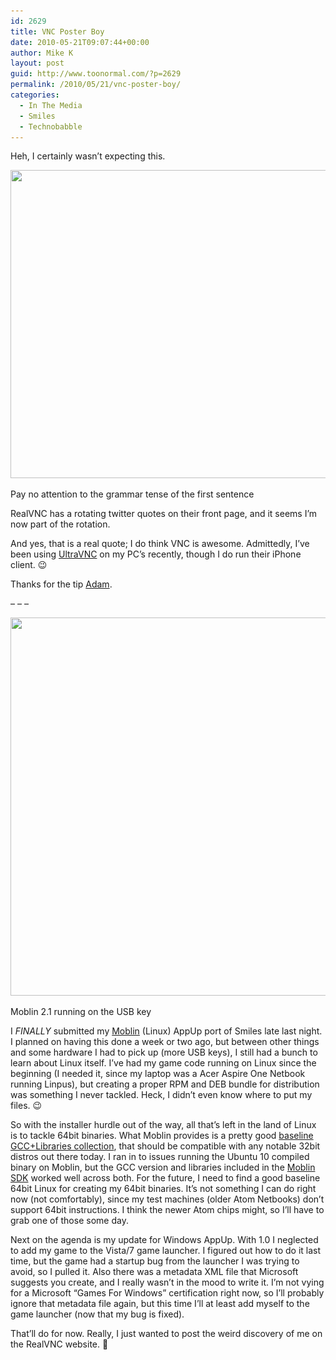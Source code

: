 ```yaml
---
id: 2629
title: VNC Poster Boy
date: 2010-05-21T09:07:44+00:00
author: Mike K
layout: post
guid: http://www.toonormal.com/?p=2629
permalink: /2010/05/21/vnc-poster-boy/
categories:
  - In The Media
  - Smiles
  - Technobabble
---
```

Heh, I certainly wasn&#8217;t expecting this.

<div id="attachment_2630" style="max-width: 650px" class="wp-caption aligncenter">
  <a href="/wp-content/uploads/2010/05/VNCMike.jpg"><img src="/wp-content/uploads/2010/05/VNCMike-640x493.jpg" alt="" title="VNCMike" width="640" height="493" class="size-large wp-image-2630" srcset="/wp-content/uploads/2010/05/VNCMike-640x493.jpg 640w, /wp-content/uploads/2010/05/VNCMike-450x347.jpg 450w, /wp-content/uploads/2010/05/VNCMike.jpg 1451w" sizes="(max-width: 640px) 100vw, 640px" /></a>
  
  <p class="wp-caption-text">
    Pay no attention to the grammar tense of the first sentence
  </p>
</div>


  
RealVNC has a rotating twitter quotes on their front page, and it seems I&#8217;m now part of the rotation.

And yes, that is a real quote; I do think VNC is awesome. Admittedly, I&#8217;ve been using [UltraVNC](http://www.uvnc.com/) on my PC&#8217;s recently, though I do run their iPhone client. 😉

Thanks for the tip [Adam](http://whootek.com/).

&#8211; &#8211; &#8211;

<div id="attachment_2771" style="max-width: 650px" class="wp-caption aligncenter">
  <a href="/wp-content/uploads/2010/05/NetbookSmiles.jpg"><img src="/wp-content/uploads/2010/05/NetbookSmiles-640x605.jpg" alt="" title="NetbookSmiles" width="640" height="605" class="size-large wp-image-2771" srcset="/wp-content/uploads/2010/05/NetbookSmiles-640x605.jpg 640w, /wp-content/uploads/2010/05/NetbookSmiles-450x425.jpg 450w, /wp-content/uploads/2010/05/NetbookSmiles.jpg 889w" sizes="(max-width: 640px) 100vw, 640px" /></a>
  
  <p class="wp-caption-text">
    Moblin 2.1 running on the USB key
  </p>
</div>

I *_FINALLY_* submitted my [Moblin](http://www.moblin.org) (Linux) AppUp port of Smiles late last night. I planned on having this done a week or two ago, but between other things and some hardware I had to pick up (more USB keys), I still had a bunch to learn about Linux itself. I&#8217;ve had my game code running on Linux since the beginning (I needed it, since my laptop was a Acer Aspire One Netbook running Linpus), but creating a proper RPM and DEB bundle for distribution was something I never tackled. Heck, I didn&#8217;t even know where to put my files. 😉

So with the installer hurdle out of the way, all that&#8217;s left in the land of Linux is to tackle 64bit binaries. What Moblin provides is a pretty good [baseline GCC+Libraries collection](http://moblin.org/projects/moblin-sdk-tools-and-toolchain), that should be compatible with any notable 32bit distros out there today. I ran in to issues running the Ubuntu 10 compiled binary on Moblin, but the GCC version and libraries included in the [Moblin SDK](http://moblin.org/projects/moblin-sdk-tools-and-toolchain) worked well across both. For the future, I need to find a good baseline 64bit Linux for creating my 64bit binaries. It&#8217;s not something I can do right now (not comfortably), since my test machines (older Atom Netbooks) don&#8217;t support 64bit instructions. I think the newer Atom chips might, so I&#8217;ll have to grab one of those some day.

Next on the agenda is my update for Windows AppUp. With 1.0 I neglected to add my game to the Vista/7 game launcher. I figured out how to do it last time, but the game had a startup bug from the launcher I was trying to avoid, so I pulled it. Also there was a metadata XML file that Microsoft suggests you create, and I really wasn&#8217;t in the mood to write it. I&#8217;m not vying for a Microsoft &#8220;Games For Windows&#8221; certification right now, so I&#8217;ll probably ignore that metadata file again, but this time I&#8217;ll at least add myself to the game launcher (now that my bug is fixed).

That&#8217;ll do for now. Really, I just wanted to post the weird discovery of me on the RealVNC website. 🙂